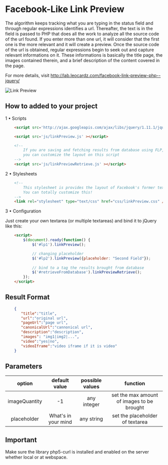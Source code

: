 Facebook-Like Link Preview
==========================

The algorithm keeps tracking what you are typing in the status field and through regular expressions identifies a url. Thereafter, the text is in the field is passed to PHP that does all the work to analyze all the source code of the url found. If you enter more than one url, it will consider that the first one is the more relevant and it will create a preview.
Once the source code of the url is obtained, regular expressions begin to seek out and capture relevant informations on it. These informations is basically the title page, the images contained therein, and a brief description of the content covered in the page.

For more details, visit http://lab.leocardz.com/facebook-link-preview-php--jquery/

![Link Preview](http://leocardz.com/util/assets/images/posts/facebook-link-preview-php--jquery/linkPreviewImageTimeLapse.png)


## How to added to your project

1 &bull; Scripts

```html
	<script src='http://ajax.googleapis.com/ajax/libs/jquery/1.11.1/jquery.min.js'></script>

	<script src='js/linkPreview.js' ></script>

 	<!-- 
		If you are saving and fetching results from database using FLP,
		you can customize the layout on this script
	-->
	<script src='js/linkPreviewRetrieve.js' ></script>
```


2 &bull; Stylesheets

```html
	<!-- 
		This stylesheet is provides the layout of Facebook's former textarea. 
		You can totally customize this!
	-->
	<link rel="stylesheet" type="text/css" href="css/linkPreview.css" />
```

3 &bull; Configuration

Just create your own textarea (or multiple textareas) and bind it to jQuery like this:

```html
	<script>
		$(document).ready(function() {
			$('#lp1').linkPreview();

			// changing placeholder
			$('#lp2').linkPreview({placeholder: "Second Field"});
			
			// bind to a tag the results brought from database
			$('#retrieveFromDatabase').linkPreviewRetrieve();
		});
	</script>
```

## Result Format

```json
	{  
	   "title":"title",
	   "url":"original url",
	   "pageUrl":"page url",
	   "canonicalUrl":"cannonical url",
	   "description":"description",
	   "images": "img1|img2|...",
	   "video":"yes|no",
	   "videoIframe":"video iframe if it is video"
	}
```



## Parameters

|     option    |    default value    | possible values |                  function                  |
|:-------------:|:-------------------:|:---------------:|:------------------------------------------:|
| imageQuantity |          -1         |   any integer   | set the max amount of images to be brought |
|  placeholder  | What's in your mind |    any string   |       set the placeholder of textarea      |



## Important
Make sure the library php5-curl is installed and enabled on the server whether local or at webspace. 
